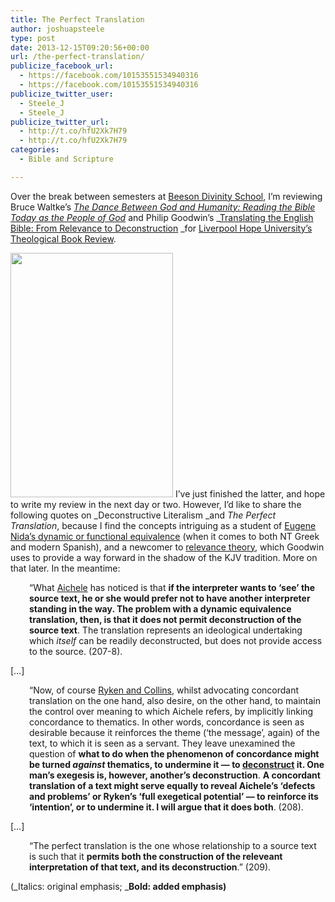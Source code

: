 ```yaml
---
title: The Perfect Translation
author: joshuapsteele
type: post
date: 2013-12-15T09:20:56+00:00
url: /the-perfect-translation/
publicize_facebook_url:
  - https://facebook.com/10153551534940316
  - https://facebook.com/10153551534940316
publicize_twitter_user:
  - Steele_J
  - Steele_J
publicize_twitter_url:
  - http://t.co/hfU2Xk7H79
  - http://t.co/hfU2Xk7H79
categories:
  - Bible and Scripture

---
```

Over the break between semesters at [Beeson Divinity School][1], I&#8217;m reviewing Bruce Waltke&#8217;s [_The Dance Between God and Humanity: Reading the Bible Today as the People of God_][2] and Philip Goodwin&#8217;s _[Translating the English Bible: From Relevance to Deconstruction][3] _for [Liverpool Hope University&#8217;s Theological Book Review][4].

<img decoding="async" loading="lazy" class="alignright" alt="" src="http://img1.imagesbn.com/p/9780227173916_p0_v2_s260x420.JPG" width="260" height="391" /> I&#8217;ve just finished the latter, and hope to write my review in the next day or two. However, I&#8217;d like to share the following quotes on _Deconstructive Literalism _and _The Perfect Translation_, because I find the concepts intriguing as a student of [Eugene Nida&#8217;s dynamic or functional equivalence][5] (when it comes to both NT Greek and modern Spanish), and a newcomer to [relevance theory][6], which Goodwin uses to provide a way forward in the shadow of the KJV tradition. More on that later. In the meantime: 

<p style="padding-left:30px;">
  &#8220;What <a href="http://www.amazon.com/The-Control-Biblical-Meaning-Mechanism/dp/B008SLHBC8">Aichele</a> has noticed is that <strong>if the interpreter wants to &#8216;see&#8217; the source text, he or she would prefer not to have another interpreter standing in the way. The problem with a dynamic equivalence translation, then, is that it does not permit deconstruction of the source text</strong>. The translation represents an ideological undertaking which <em>itself</em> can be readily deconstructed, but does not provide access to the source. (207-8).
</p>

[&#8230;]

<p style="padding-left:30px;">
  &#8220;Now, of course <a href="http://www.amazon.com/The-Word-God-English-Translation/dp/1581344643">Ryken and Collins</a>, whilst advocating concordant translation on the one hand, also desire, on the other hand, to maintain the control over meaning to which Aichele refers, by implicitly linking concordance to thematics. In other words, concordance is seen as desirable because it reinforces the theme (&#8216;the message&#8217;, again) of the text, to which it is seen as a servant. They leave unexamined the question of <strong>what to do when the phenomenon of concordance might be turned <em>against</em> thematics, to undermine it &#8212; to <a href="http://en.wikipedia.org/wiki/Deconstruction">deconstruct</a> it. One man&#8217;s exegesis is, however, another&#8217;s deconstruction</strong>. <strong>A concordant translation of a text might serve equally to reveal Aichele&#8217;s &#8216;defects and problems&#8217; or Ryken&#8217;s &#8216;full exegetical potential&#8217; &#8212; to reinforce its &#8216;intention&#8217;, or to undermine it. I will argue that it does both</strong>. (208).
</p>

[&#8230;] 

<p style="padding-left:30px;">
  &#8220;The perfect translation is the one whose relationship to a source text is such that it <strong>permits both the construction of the releveant interpretation of that text, and its deconstruction</strong>.&#8221; (209). 
</p>

(_Italics: original emphasis; _**Bold: added emphasis)**

 [1]: http://www.beesondivinity.com/
 [2]: http://www.eerdmans.com/Products/6736/the-dance-between-god-and-humanity.aspx
 [3]: http://www.amazon.com/Translating-English-Bible-Relevance-Deconstruction/dp/0227173910
 [4]: http://www.hope.ac.uk/theologicalbookreview/
 [5]: http://en.wikipedia.org/wiki/Dynamic_and_formal_equivalence
 [6]: http://en.wikipedia.org/wiki/Relevance_theory